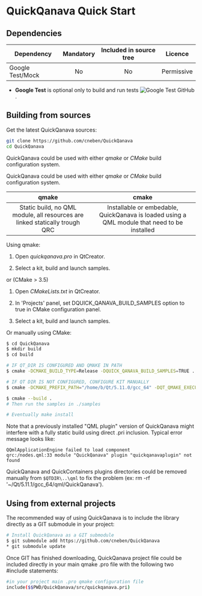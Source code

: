 QuickQanava Quick Start 
============================

Dependencies
------------------

| Dependency                | Mandatory         |   Included in source tree       |   Licence       |
| ---                       | :---:             | :---:                           | :---:           |
| Google Test/Mock          | No                |       No                        |    Permissive   |

- **Google Test** is optional only to build and run tests ![Google Test GitHub](https://github.com/google/googletest).

Building from sources
------------------

Get the latest QuickQanava sources:

```sh
git clone https://github.com/cneben/QuickQanava
cd QuickQanava
```

QuickQanava could be used with either _qmake_ or _CMake_ build configuration system.

QuickQanava could be used with either _qmake_ or _CMake_ build configuration system.

| qmake                | cmake             | 
| :---:                | :---:             | 
| Static build, no QML module, all resources are linked statically trough QRC | Installable or embedable, QuickQanava is loaded using a QML module that need to be installed | 

Using qmake:

1. Open _quickqanava.pro_ in QtCreator.

2. Select a kit, build and launch samples.

or (CMake > 3.5)

1. Open _CMakeLists.txt_ in QtCreator.

2. In 'Projects' panel, set DQUICK_QANAVA_BUILD_SAMPLES option to true in CMake configuration panel.

3. Select a kit, build and launch samples.

Or manually using CMake:

```sh
$ cd QuickQanava
$ mkdir build
$ cd build

# IF QT_DIR IS CONFIGURED AND QMAKE IN PATH
$ cmake -DCMAKE_BUILD_TYPE=Release -DQUICK_QANAVA_BUILD_SAMPLES=TRUE ..

# IF QT DIR IS NOT CONFIGURED, CONFIGURE KIT MANUALLY
$ cmake -DCMAKE_PREFIX_PATH="/home/b/Qt/5.11.0/gcc_64" -DQT_QMAKE_EXECUTABLE="/home/b/Qt/5.11.0/gcc_64/bin/qmake"  -DQUICK_QANAVA_BUILD_SAMPLES=TRUE ../QuickQanava/

$ cmake --build .
# Then run the samples in ./samples

# Eventually make install
```


Note that a previously installed "QML plugin" version of QuickQanava might interfere with a fully static build using direct .pri inclusion. Typical error message looks like:

```
QQmlApplicationEngine failed to load component
qrc:/nodes.qml:33 module "QuickQanava" plugin "quickqanavaplugin" not found
```

QuickQanava and QuickContainers plugins directories could be removed manually from `$QTDIR\..\qml` to fix the problem (ex: rm -rf '~/Qt/5.11.1/gcc_64/qml/QuickQanava').


Using from external projects
------------------

The recommended way of using QuickQanava is to include the library directly as a GIT submodule in your project:

```sh
# Install QuickQanava as a GIT submodule
$ git submodule add https://github.com/cneben/QuickQanava
* git submodule update
```

Once GIT has finished downloading, QuickQanava project file could be included directly in your main qmake .pro file with the following two #include statements:

```sh
#in your project main .pro qmake configuration file
include($$PWD/QuickQanava/src/quickqanava.pri)
```
